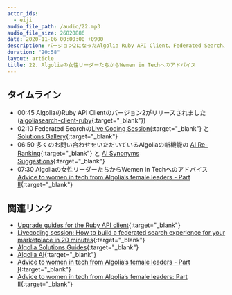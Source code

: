 ```yaml
---
actor_ids:
  - eiji
audio_file_path: /audio/22.mp3
audio_file_size: 26820886 
date: 2020-11-06 00:00:00 +0900
description: バージョン2になったAlgolia Ruby API Client、Federated Search、Algoliaの女性リーダーたちからのアドバイスについて話しました
duration: "20:58"
layout: article
title: 22. Algoliaの女性リーダーたちからWemen in Techへのアドバイス
---
```


## タイムライン

- 00:45 AlgoliaのRuby API Clientのバージョン2がリリースされました([algoliasearch-client-ruby](https://github.com/algolia/algoliasearch-client-ruby){:target="_blank"})
- 02:10 Federated Searchの[Live Coding Session](https://resources.algolia.com/webinars/devvirtualevent-livecodingfederatedsearch-marketplace){:target="_blank"} と[Solutions Gallery](https://www.algolia.com/doc/guides/solutions/gallery/federated-search/){:target="_blank"}
- 06:50 多くのお問い合わせをいただいているAlgoliaの新機能の [AI Re-Ranking](https://www.algolia.com/products/dynamic-search-re-ranking/){:target="_blank"} と [AI Synonyms Suggestions](https://www.algolia.com/doc/guides/ai-optimizations/dynamic-synonym-suggestions/){:target="_blank"}
- 07:30 Algoliaの女性リーダーたちからWemen in Techへのアドバイス [Advice to women in tech from Algolia’s female leaders - Part II](https://blog.algolia.com/advice-to-women-in-tech-from-algolias-female-leaders-part-2/){:target="_blank"}

## 関連リンク

- [Upgrade guides for the Ruby API client](https://www.algolia.com/doc/api-client/getting-started/upgrade-guides/ruby/){:target="_blank"}
- [Livecoding session: How to build a federated search experience for your marketplace in 20 minutes](https://resources.algolia.com/webinars/devvirtualevent-livecodingfederatedsearch-marketplace){:target="_blank"}
- [Algolia Solutions Guides](https://www.algolia.com/doc/guides/solutions/){:target="_blank"}
- [Algolia AI](https://www.algolia.com/products/ai-search/){:target="_blank"}
- [Advice to women in tech from Algolia’s female leaders - Part I](https://blog.algolia.com/algolia-leaders-women-in-tech/){:target="_blank"}
- [Advice to women in tech from Algolia’s female leaders: Part II](https://blog.algolia.com/advice-to-women-in-tech-from-algolias-female-leaders-part-2/){:target="_blank"}